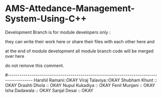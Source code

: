# AMS-Attedance-Management-System-Using-C++

Development Branch is for module developers only :

they can write their work here or share their files with each other here and

at the end of module development all module branch code will be merged over here

do not remove this comment.

#------------------------------------------------------------------------------------------
Harshil Ramani::OKAY
Viraj Talaviya::OKAY
Shubham Khunt :: OKAY
Drashti Dhola :: OKAY
Nupul Kukadiya :: OKAY
Fenil Munjani :: OKAY
Isha Dadawala :: OKAY
Sanjal Desai :: OKAY
